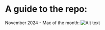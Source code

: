 # A guide to the repo:

November 2024 - Mac of the month:
![Alt text](https://github.com/beewaterlabs/MacBook_Code_Bunker/blob/main/Mac-DeMarco.png)

